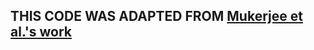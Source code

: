 ## THIS CODE WAS ADAPTED FROM [Mukerjee et al.'s work](https://github.com/debarghya-mukherjee/Fair_metric_learning/tree/master) 
